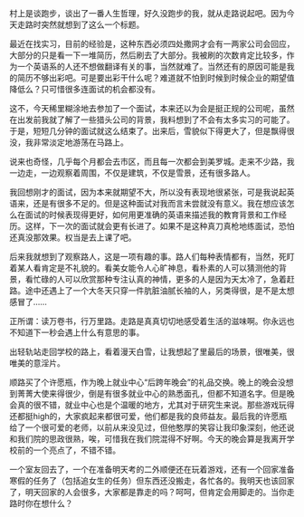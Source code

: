 <p>村上是谈跑步，谈出了一番人生哲理，好久没跑步的我，就从走路说起吧。因为今天走路时突然就想到了这么一个标题。</p><p>最近在找实习，目前的经验是，这种东西必须四处撒网才会有一两家公司会回应，大部分的只是看一下一堆简历，然后刷去了大部分。我被刷的次数肯定比较多，作为一个英语系的人还不想做翻译有关的事，当然就难了。当然还有的原因可能是我的简历不够出彩吧。可是要出彩干什么呢？难道就不怕到时候到时候企业的期望值降低么？只可惜很多连面试的机会都没有。</p><p>这不，今天稀里糊涂地去参加了一个面试，本来还以为会是挺正规的公司呢，虽然在出发前我就了解了一些猎头公司的背景，我料想到了不会有太多实习的可能了。于是，短短几分钟的面试就这么结束了。出来后，雪貌似下得更大了，但是飘得很没，我非常淡定地游荡在马路上。</p><p>说来也奇怪，几乎每个月都会去市区，而且每一次都会到美罗城。走来不少路，我一边走，一边观察着周围，不仅是建筑，不仅是雪景，还有很多路人。</p><p>我回想刚才的面试，因为本来就期望不大，所以没有表现地很紧张，可是我说起英语来，还是有很多不足的。但是这种面试对我而言未尝就没有意义。我在想应该怎么在面试的时候表现得更好，如何用更准确的英语来描述我的教育背景和工作经历。这样，下一次的面试就会更有长进了。如果不是这种真刀真枪地练面试，恐怕还真没那效果。权当是去上课了吧。</p><p>后来我就想到了观察路人，这是一项有趣的事。路人们每种表情都有，当然，死盯着某人看肯定是不礼貌的。看美女能令人心旷神息，看朴素的人可以猜测他的背景，看忙碌的人可以欣赏那种专注认真的神情，更多的人是因为天太冷了，急着赶路。途中还遇上了一个大冬天只穿一件肮脏油腻长袖的人，另类得很，是不是太想感冒了……</p><p>正所谓：读万卷书，行万里路。走路是真真切切地感受着生活的滋味啊。你永远也不知道下一秒会遇上什么有意思的事。</p><p>出轻轨站走回学校的路上，看着漫天白雪，让我想起了里最后的场景，很唯美，很唯美的意淫片。</p><p>顺路买了个许愿瓶，作为晚上就业中心“后跨年晚会”的礼品交换。晚上的晚会没想到菁菁大使来得很少，倒是有很多就业中心的熟悉面孔，但都不知道名字。但是晚会真的很不错，就业中心也是个温暖的地方，尤其对于研究生来说。那些游戏玩得还都挺high的，大家疯起来都很可爱，他们都是我的良师益友。最后我的许愿瓶给了一个很可爱的老师，以前从来没见过，但他憨厚的笑容让我印象深刻，他还说和我们院的思政很熟，唉，可惜我在我们院混得不好啊。今天的晚会算是我离开学校前的一个亮点了，不错不错。</p><p>一个室友回去了，一个在准备明天考的二外顺便还在玩着游戏，还有一个回家准备寒假的任务了（包括追女生的任务）但东西还没搬走，各忙各的。我明天也该回家了，明天回家的人会很多，大家都是靠走的吗？呵呵，但肯定会用脚走的。当你走路时你在想什么？</p>